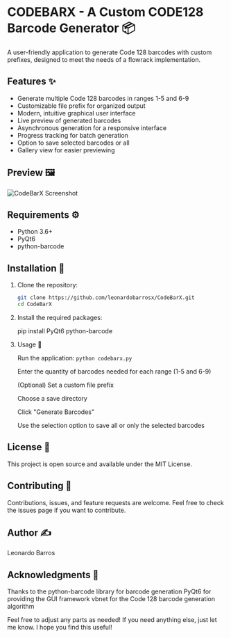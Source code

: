 # CODEBARX - A Custom CODE128 Barcode Generator 📦

A user-friendly application to generate Code 128 barcodes with custom prefixes, designed to meet the needs of a flowrack implementation.

## Features ✨

- Generate multiple Code 128 barcodes in ranges 1-5 and 6-9
- Customizable file prefix for organized output
- Modern, intuitive graphical user interface
- Live preview of generated barcodes
- Asynchronous generation for a responsive interface
- Progress tracking for batch generation
- Option to save selected barcodes or all
- Gallery view for easier previewing

## Preview 🖼️

<img src="https://i.imgur.com/8s5FPai.png" alt="CodeBarX Screenshot">

## Requirements ⚙️

- Python 3.6+
- PyQt6
- python-barcode

## Installation 🔧

1. Clone the repository:
    ```bash
    git clone https://github.com/leonardobarrosx/CodeBarX.git
    cd CodeBarX
    ```

2. Install the required packages:

    pip install PyQt6 python-barcode

3. Usage 🚀
    
    Run the application:
        ```
        python codebarx.py
        ```

    Enter the quantity of barcodes needed for each range (1-5 and 6-9)
    
    (Optional) Set a custom file prefix

    Choose a save directory

    Click "Generate Barcodes"

    Use the selection option to save all or only the selected barcodes

## License 📄
This project is open source and available under the MIT License.

## Contributing 🤝
Contributions, issues, and feature requests are welcome. Feel free to check the issues page if you want to contribute.

## Author ✍️
Leonardo Barros

## Acknowledgments 🙏
Thanks to the python-barcode library for barcode generation
PyQt6 for providing the GUI framework
vbnet for the Code 128 barcode generation algorithm

Feel free to adjust any parts as needed! If you need anything else, just let me know. I hope you find this useful!
